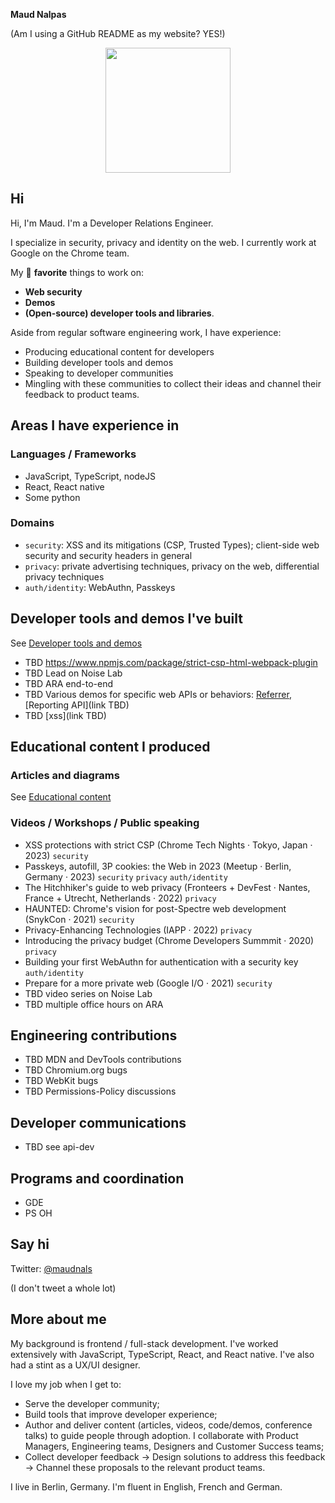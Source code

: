 **Maud Nalpas**

(Am I using a GitHub README as my website? YES!)

<p align="center">
  <img width="200" height="200" src="https://user-images.githubusercontent.com/9762897/224156163-bc02159b-b3a2-49f2-b31e-1b40925db81e.png">
</p>

## Hi

Hi, I'm Maud. I'm a Developer Relations Engineer.

I specialize in security, privacy and identity on the web. 
I currently work at Google on the Chrome team. 

My 🖤 **favorite** things to work on:
*  **Web security**
* **Demos**
* **(Open-source) developer tools and libraries**. 

Aside from regular software engineering work, I have experience:
* Producing educational content for developers
* Building developer tools and demos
* Speaking to developer communities
* Mingling with these communities to collect their ideas and channel their feedback to product teams.

## Areas I have experience in

### Languages / Frameworks

* JavaScript, TypeScript, nodeJS
* React, React native
* Some python

### Domains

* `security`: XSS and its mitigations (CSP, Trusted Types); client-side web security and security headers in general
* `privacy`: private advertising techniques, privacy on the web, differential privacy techniques
* `auth/identity`: WebAuthn, Passkeys

## Developer tools and demos I've built

See [Developer tools and demos]()
* TBD https://www.npmjs.com/package/strict-csp-html-webpack-plugin
* TBD Lead on Noise Lab
* TBD ARA end-to-end
* TBD Various demos for specific web APIs or behaviors: [Referrer](https://site-one.glitch.me/stuff/detail?tag=blue), [Reporting API](link TBD)
* TBD [xss](link TBD)

## Educational content I produced

### Articles and diagrams

See [Educational content](https://maudnals.github.io/articles)

### Videos / Workshops / Public speaking

* XSS protections with strict CSP (Chrome Tech Nights · Tokyo, Japan · 2023) `security`
* Passkeys, autofill, 3P cookies: the Web in 2023 (Meetup · Berlin, Germany · 2023) `security` `privacy` `auth/identity`
* The Hitchhiker's guide to web privacy (Fronteers + DevFest · Nantes, France + Utrecht, Netherlands · 2022) `privacy`
* HAUNTED: Chrome's vision for post-Spectre web development (SnykCon · 2021) `security`
* Privacy-Enhancing Technologies (IAPP · 2022) `privacy`
* Introducing the privacy budget (Chrome Developers Summmit · 2020) `privacy`
* Building your first WebAuthn for authentication with a security key `auth/identity`
* Prepare for a more private web (Google I/O · 2021) `security`
* TBD video series on Noise Lab
* TBD multiple office hours on ARA

## Engineering contributions

* TBD MDN and DevTools contributions
* TBD Chromium.org bugs
* TBD WebKit bugs
* TBD Permissions-Policy discussions

## Developer communications

* TBD see api-dev

## Programs and coordination

* GDE
* PS OH

## Say hi

Twitter: [@maudnals](https://twitter.com/maudnals?lang=en)

(I don't tweet a whole lot)

## More about me

My background is frontend / full-stack development. I've worked extensively with JavaScript, TypeScript, React, and React native. I've also had a stint as a UX/UI designer.

I love my job when I get to:
* Serve the developer community;
* Build tools that improve developer experience;
* Author and deliver content (articles, videos, code/demos, conference talks) to guide people through adoption. I collaborate with Product Managers, Engineering teams, Designers and Customer Success teams;
* Collect developer feedback → Design solutions to address this feedback → Channel these proposals to the relevant product teams.

I live in Berlin, Germany. I'm fluent in English, French and German.
